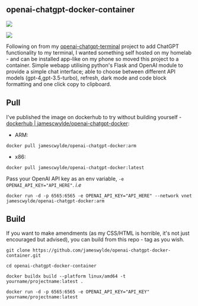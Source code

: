 ## openai-chatgpt-docker-container

![](https://imgur.com/N01dq3S.png)

![](https://imgur.com/6aIgJhr.png)

Following on from my [openai-chatgpt-terminal](https://github.com/jameswylde/openai-chatgpt-terminal) project to add ChatGPT functionality to my terminal, I wanted something self hosted on my homelab - and can be installed app-like on my phone so moved this project to a container. Simple webapp utilising python's Flask and OpenAI module to provide a simple chat interface; able to choose between different API models (gpt-4,gpt-3.5-turbo), refresh, dark mode and code block formatting and one click copy to clipboard.


## Pull

I've published the image on dockerhub to try without building yourself - [dockerhub | jamescwylde/openai-chatgpt-docker](https://hub.docker.com/repository/docker/jamescwylde/openai-chatgpt-docker/general):

- ARM:
```
docker pull jamescwylde/openai-chatgpt-docker:arm
```
- x86:
```
docker pull jamescwylde/openai-chatgpt-docker:latest
```

Pass your OpenAI API key as an env variable, `-e OPENAI_API_KEY="API_HERE"`. _i.e_

```
docker run -d -p 6565:6565 -e OPENAI_API_KEY="API_HERE" --network vnet jamescwylde/openai-chatgpt-docker:arm
```



## Build

If you want to make amendments (as my CSS/HTML is horrible, it's not just encouraged but advised), you can build from this repo - tag as you wish. 

```
git clone https://github.com/jameswylde/openai-chatgpt-docker-container.git
```
```
cd openai-chatgpt-docker-container
```

```
docker buildx build --platform linux/amd64 -t yourname/projectname:latest .
```
```
docker run -d -p 6565:6565 -e OPENAI_API_KEY="API_KEY" yourname/projectname:latest 
```
